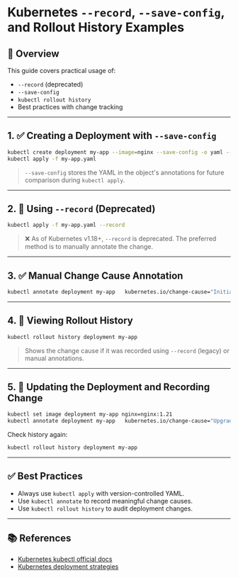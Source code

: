
# Kubernetes `--record`, `--save-config`, and Rollout History Examples

## 📌 Overview

This guide covers practical usage of:

- `--record` (deprecated)
- `--save-config`
- `kubectl rollout history`
- Best practices with change tracking

---

## 1. ✅ Creating a Deployment with `--save-config`

```bash
kubectl create deployment my-app --image=nginx --save-config -o yaml --dry-run=client > my-app.yaml
kubectl apply -f my-app.yaml
```

> `--save-config` stores the YAML in the object's annotations for future comparison during `kubectl apply`.

---

## 2. 🚫 Using `--record` (Deprecated)

```bash
kubectl apply -f my-app.yaml --record
```

> ❌ As of Kubernetes v1.18+, `--record` is deprecated. The preferred method is to manually annotate the change.

---

## 3. ✅ Manual Change Cause Annotation

```bash
kubectl annotate deployment my-app   kubernetes.io/change-cause="Initial deployment with nginx"
```

---

## 4. 📜 Viewing Rollout History

```bash
kubectl rollout history deployment my-app
```

> Shows the change cause if it was recorded using `--record` (legacy) or manual annotations.

---

## 5. 🚀 Updating the Deployment and Recording Change

```bash
kubectl set image deployment my-app nginx=nginx:1.21
kubectl annotate deployment my-app   kubernetes.io/change-cause="Upgraded nginx to 1.21"
```

Check history again:

```bash
kubectl rollout history deployment my-app
```

---

## ✅ Best Practices

- Always use `kubectl apply` with version-controlled YAML.
- Use `kubectl annotate` to record meaningful change causes.
- Use `kubectl rollout history` to audit deployment changes.

---

## 📚 References

- [Kubernetes kubectl official docs](https://kubernetes.io/docs/reference/generated/kubectl/kubectl-commands)
- [Kubernetes deployment strategies](https://kubernetes.io/docs/concepts/workloads/controllers/deployment/)
